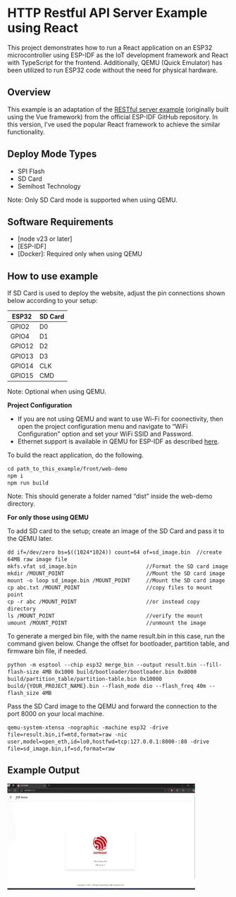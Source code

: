 <!DOCTYPE html><html><head><meta charset="utf-8"><title>HTTP Restful API Server Example.md</title><style></style></head><body id="preview">
<h1 class="code-line" data-line-start=0 data-line-end=1 ><a id="HTTP_Restful_API_Server_Example_using_React_0"></a>HTTP Restful API Server Example using React</h1>
<p class="has-line-data" data-line-start="2" data-line-end="3">This project demonstrates how to run a React application on an ESP32 microcontroller using ESP-IDF as the IoT development framework and React with TypeScript for the frontend. Additionally, QEMU (Quick Emulator) has been utilized to run ESP32 code without the need for physical hardware.</p>
<h2 class="code-line" data-line-start=4 data-line-end=5 ><a id="Overview_4"></a>Overview</h2>
<p class="has-line-data" data-line-start="6" data-line-end="7">This example is an adaptation of the <a href="https://github.com/espressif/esp-idf/blob/master/examples/protocols/http_server/restful_server/README.md">RESTful server example</a> (originally built using the Vue framework) from the official ESP-IDF GitHub repository. In this version, I’ve used the popular React framework to achieve the similar functionality.</p>
<h2 class="code-line" data-line-start=8 data-line-end=9 ><a id="Deploy_Mode_Types_8"></a>Deploy Mode Types</h2>
<ul>
<li class="has-line-data" data-line-start="9" data-line-end="10">SPI Flash</li>
<li class="has-line-data" data-line-start="10" data-line-end="11">SD Card</li>
<li class="has-line-data" data-line-start="11" data-line-end="13">Semihost Technology</li>
</ul>
<p class="has-line-data" data-line-start="13" data-line-end="14">Note: Only SD Card mode is supported when using QEMU.</p>
<h2 class="code-line" data-line-start=15 data-line-end=16 ><a id="Software_Requirements_15"></a>Software Requirements</h2>
<ul>
<li class="has-line-data" data-line-start="18" data-line-end="19">[node v23 or later]</li>
<li class="has-line-data" data-line-start="19" data-line-end="20">[ESP-IDF]</li>
<li class="has-line-data" data-line-start="20" data-line-end="22">[Docker]: Required only when using QEMU</li>
</ul>
<h2 class="code-line" data-line-start=22 data-line-end=23 ><a id="How_to_use_example_22"></a>How to use example</h2>
<p class="has-line-data" data-line-start="24" data-line-end="25">If SD Card is used to deploy the website, adjust the pin connections shown below according to your setup:</p>
<table class="table table-striped table-bordered">
<thead>
<tr>
<th>ESP32</th>
<th>SD Card</th>
</tr>
</thead>
<tbody>
<tr>
<td>GPIO2</td>
<td>D0</td>
</tr>
<tr>
<td>GPIO4</td>
<td>D1</td>
</tr>
<tr>
<td>GPIO12</td>
<td>D2</td>
</tr>
<tr>
<td>GPIO13</td>
<td>D3</td>
</tr>
<tr>
<td>GPIO14</td>
<td>CLK</td>
</tr>
<tr>
<td>GPIO15</td>
<td>CMD</td>
</tr>
</tbody>
</table>
<p class="has-line-data" data-line-start="35" data-line-end="36">Note: Optional when using QEMU.</p>
<p class="has-line-data" data-line-start="37" data-line-end="38"><strong>Project Configuration</strong></p>
<ul>
<li class="has-line-data" data-line-start="38" data-line-end="39">If you are not using QEMU and want to use Wi-Fi for coonectivity, then open the project configuration menu and navigate to “WiFi Configuration” option and set your WiFi SSID and Password.</li>
<li class="has-line-data" data-line-start="39" data-line-end="41">Ethernet support is available in QEMU for ESP-IDF as described <a href="https://github.com/espressif/esp-toolchain-docs/blob/main/qemu/esp32/README.md">here</a>.</li>
</ul>
<p class="has-line-data" data-line-start="41" data-line-end="42">To build the react application, do the following.</p>
<pre><code class="has-line-data" data-line-start="44" data-line-end="48" class="language-sh"><span class="hljs-built_in">cd</span> path_to_this_example/front/web-demo
npm i
npm run build
</code></pre>
<p class="has-line-data" data-line-start="48" data-line-end="49">Note: This should generate a folder named “dist” inside the web-demo directory.</p>
<p class="has-line-data" data-line-start="50" data-line-end="51"><strong>For only those using QEMU</strong></p>
<p class="has-line-data" data-line-start="52" data-line-end="53">To add SD card to the setup; create an image of the SD Card and pass it to the QEMU later.</p>
<pre><code class="has-line-data" data-line-start="54" data-line-end="63" class="language-sh">dd <span class="hljs-keyword">if</span>=/dev/zero bs=$((<span class="hljs-number">1024</span>*<span class="hljs-number">1024</span>)) count=<span class="hljs-number">64</span> of=sd_image.bin  //create <span class="hljs-number">64</span>MB raw image file
mkfs.vfat sd_image.bin                      //Format the SD card image
mkdir /MOUNT_POINT                          //Mount the SD card image
mount -o loop sd_image.bin /MOUNT_POINT     //Mount the SD card image
cp abc.txt /MOUNT_POINT                     //copy files to mount point
cp -r abc /MOUNT_POINT                      //or instead copy directory
ls /MOUNT_POINT                             //verify the mount
umount /MOUNT_POINT                         //unmount the image
</code></pre>
<p class="has-line-data" data-line-start="64" data-line-end="65">To generate a merged bin file, with the name result.bin in this case, run the command given below. Change the offset for bootloader, partition table, and firmware bin file, if needed.</p>
<pre><code class="has-line-data" data-line-start="67" data-line-end="69" class="language-sh">python -m esptool --chip esp32 merge_bin --output result.bin --fill-flash-size <span class="hljs-number">4</span>MB <span class="hljs-number">0</span>x1000 build/bootloader/bootloader.bin <span class="hljs-number">0</span>x8000 build/partition_table/partition-table.bin <span class="hljs-number">0</span>x10000 build/{YOUR_PROJECT_NAME}.bin --flash_mode dio --flash_freq <span class="hljs-number">40</span>m --flash_size <span class="hljs-number">4</span>MB
</code></pre>
<p class="has-line-data" data-line-start="69" data-line-end="70">Pass the SD Card image to the QEMU and forward the connection to the port 8000 on your local machine.</p>
<pre><code class="has-line-data" data-line-start="72" data-line-end="74" class="language-sh">qemu-system-xtensa -nographic -machine esp32 -drive file=result.bin,<span class="hljs-keyword">if</span>=mtd,format=raw -nic user,model=open_eth,id=lo0,hostfwd=tcp:<span class="hljs-number">127.0</span>.<span class="hljs-number">0.1</span>:<span class="hljs-number">8000</span>-:<span class="hljs-number">80</span> -drive file=sd_image.bin,<span class="hljs-keyword">if</span>=sd,format=raw
</code></pre>
<h2 class="code-line" data-line-start=75 data-line-end=76 ><a id="Example_Output_75"></a>Example Output</h2>
<p class="has-line-data" data-line-start="77" data-line-end="78"><img src="demo.gif" alt="webserver"></p>

</body></html>